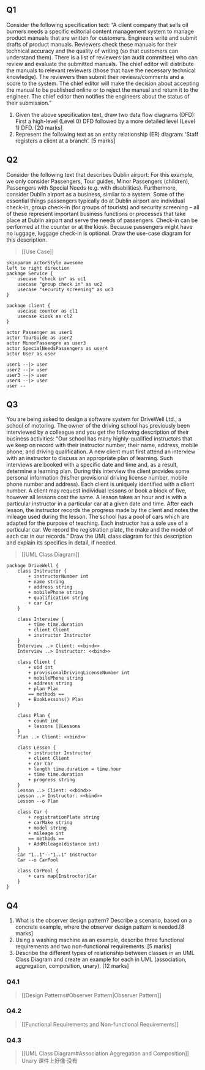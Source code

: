 ## Q1

Consider the following specification text: “A client company that sells oil burners needs a specific editorial content management system to manage product manuals that are written for customers. Engineers write and submit drafts of product manuals. Reviewers check these manuals for their technical accuracy and the quality of writing (so that customers can understand them). There is a list of reviewers (an audit committee) who can review and evaluate the submitted manuals. The chief editor will distribute the manuals to relevant reviewers (those that have the necessary technical knowledge). The reviewers then submit their reviews/comments and a score to the system. The chief editor will make the decision about accepting the manual to be published online or to reject the manual and return it to the engineer. The chief editor then notifies the engineers about the status of their submission.”
1. Given the above specification text, draw two data flow diagrams (DFD): First a high-level (Level 0) DFD followed by a more detailed level (Level 1) DFD. [20 marks]
2. Represent the following text as an entity relationship (ER) diagram: ‘Staff registers a client at a branch’. [5 marks]


## Q2

Consider the following text that describes Dublin airport: For this example, we only consider Passengers, Tour guides, Minor Passengers (children), Passengers with Special Needs (e.g. with disabilities). Furthermore, consider Dublin airport as a business, similar to a system. Some of the essential things passengers typically do at Dublin airport are individual check-in, group check-in (for groups of tourists) and security screening – all of these represent important business functions or processes that take place at Dublin airport and serve the needs of passengers. Check-in can be performed at the counter or at the kiosk. Because passengers might have no luggage, luggage check-in is optional.
Draw the use-case diagram for this description.

> [[Use Case]]

```puml
skinparam actorStyle awesome
left to right direction
package Service {
	usecase "check in" as uc1
	usecase "group check in" as uc2
	usecase "security screening" as uc3
}

package client {
	usecase counter as cl1
	usecase kiosk as cl2
}

actor Passenger as user1
actor TourGuide as user2
actor MinorPassengre as user3
actor SpecialNeedsPassengers as user4
actor User as user

user1 --|> user
user2 --|> user
user3 --|> user
user4 --|> user
user --
```


## Q3

You are being asked to design a software system for DriveWell Ltd., a school of motoring. The owner of the driving school has previously been interviewed by a colleague and you get the following description of their business activities:
“Our school has many highly-qualified instructors that we keep on record with their instructor number, their name, address, mobile phone, and driving qualification. A new client must first attend an interview with an instructor to discuss an appropriate plan of learning. Such interviews are booked with a specific date and time and, as a result, determine a learning plan. During this interview the client provides some personal information (his/her provisional driving license number, mobile phone number and address). Each client is uniquely identified with a client number. A client may request individual lessons or book a block of five, however all lessons cost the same. A lesson takes an hour and is with a particular instructor in a particular car at a given date and time. After each lesson, the instructor records the progress made by the client and notes the mileage used during the lesson. The school has a pool of cars which are adapted for the purpose of teaching. Each instructor has a sole use of a particular car. We record the registration plate, the make and the model of each car in our records.”
Draw the UML class diagram for this description and explain its specifics in
detail, if needed.

> [[UML Class Diagram]]

```puml
package DriveWell {
	class Instructor {
		+ instructorNumber int
		+ name string
		+ address string
		+ mobilePhone string
		+ qualification string
		+ car Car
	}
	
	class Interview {
		+ time time.duration
		+ client Client
		+ instructor Instructor
	}
	Interview ..> Client: <<bind>>
	Interview ..> Instructor: <<bind>>
	
	class Client {
		+ uid int
		+ provisionalDrivingLicenseNumber int
		+ mobilePhone string
		+ address string
		+ plan Plan
		== methods ==
		+ BookLessons() Plan
	}
	
	class Plan {
		+ count int
		+ lessons []Lessons
	}
	Plan ..> Client: <<bind>>
	
	class Lesson {
		+ instructor Instructor
		+ client Client
		+ car Car
		+ length time.duration = time.hour
		+ time time.duration
		+ progress string
	}
	Lesson ..> Client: <<bind>>
	Lesson ..> Instructor: <<bind>>
	Lesson --o Plan
	
	class Car {
		+ registrationPlate string
		+ carMake string
		+ model string
		+ mileage int
		== methods ==
		+ AddMileage(distance int)
	}
	Car "1..1"--"1..1" Instructor
	Car --o CarPool
	
	class CarPool {
		+ cars map[Instroctor]Car
	}
}
```


## Q4

1. What is the observer design pattern? Describe a scenario, based on a concrete example, where the observer design pattern is needed.[8 marks]
2. Using a washing machine as an example, describe three functional requirements and two non-functional requirements. [5 marks]
3. Describe the different types of relationship between classes in an UML Class Diagram and create an example for each in UML (association, aggregation, composition, unary). [12 marks]

### Q4.1

> [[Design Patterns#Observer Pattern|Observer Pattern]]

### Q4.2

> [[Functional Requirements and Non-functional Requirements]]

### Q4.3

> [[UML Class Diagram#Association Aggregation and Composition]]  
> Unary 课件上好像·没有